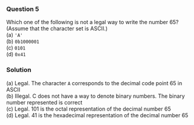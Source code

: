 ### Question 5

Which one of the following is not a legal way to write the number 65? (Assume that the character set is ASCII.)  
(a) `'A'`  
(b) `0b1000001`  
(c) `0101`  
(d) `0x41`  

### Solution

(a) Legal. The character `A` corresponds to the decimal code point 65 in ASCII  
(b) Illegal. C does not have a way to denote binary numbers. The binary number represented is correct  
(c) Legal. 101 is the octal representation of the decimal number 65  
(d) Legal. 41 is the hexadecimal representation of the decimal number 65
